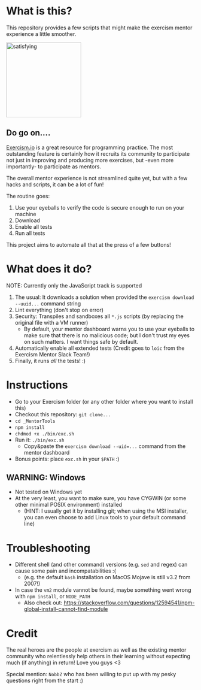 # What is this?

This repository provides a few scripts that might make the exercism mentor experience a little smoother.

<img alt="satisfying" width="200px" src="https://i.imgflip.com/2pfnon.jpg">


## Do go on....

[Exercism.io](https://exercism.io) is a great resource for programming practice. The most outstanding feature is certainly how it recruits its community to participate not just in improving and producing more exercises, but -even more importantly- to participate as mentors.

The overall mentor experience is not streamlined quite yet, but with a few hacks and scripts, it can be a lot of fun!

The routine goes:
1. Use your eyeballs to verify the code is secure enough to run on your machine
1. Download
1. Enable all tests
1. Run all tests

This project aims to automate all that at the press of a few buttons!

# What does it do?

NOTE: Currently only the JavaScript track is supported

1. The usual: It downloads a solution when provided the `exercism download --uuid...` command string
1. Lint everything (don't stop on error)
1. Security: Transpiles and sandboxes all `*.js` scripts (by replacing the original file with a VM runner)
   * By default, your mentor dashboard warns you to use your eyeballs to make sure that there is no malicious code; but I don't trust my eyes on such matters. I want things safe by default.
1. Automatically enable all extended tests (Credit goes to `loic` from the Exercism Mentor Slack Team!)
1. Finally, it runs *all* the tests! :)


# Instructions

* Go to your Exercism folder (or any other folder where you want to install this)
* Checkout this repository: `git clone...`
* `cd _MentorTools`
* `npm install`
* `chdmod +x ./bin/exc.sh`
* Run it: `./bin/exc.sh`
  * Copy&paste the `exercism download --uid=...` command from the mentor dashboard
* Bonus points: place `exc.sh` in your `$PATH` :)


## WARNING: Windows
* Not tested on Windows yet
*  At the very least, you want to make sure, you have CYGWIN (or some other minimal POSIX environment) installed
   * (HINT: I usually get it by installing git; when using the MSI installer, you can even choose to add Linux tools to your default command line)

# Troubleshooting

* Different shell (and other command) versions (e.g. `sed` and regex) can cause some pain and incompatabilities :(
   * (e.g. the default `bash` installation on MacOS Mojave is still v3.2 from 2007!)
* In case the `vm2` module vannot be found, maybe something went wrong with `npm install`, or `NODE_PATH`
   * Also check out: https://stackoverflow.com/questions/12594541/npm-global-install-cannot-find-module


# Credit

The real heroes are the people at exercism as well as the existing mentor community who relentlessly help others in their learning without expecting much (if anything) in return! Love you guys <3

Special mention: `NobbZ` who has been willing to put up with my pesky questions right from the start :)

<!-- # use zsh?
1. Install zsh (e.g. on Mac: https://www.freecodecamp.org/news/how-to-configure-your-macos-terminal-with-zsh-like-a-pro-c0ab3f3c1156/)
  * `brew cask install iterm2 && brew install zsh`
1. Add function to zsh config -->
